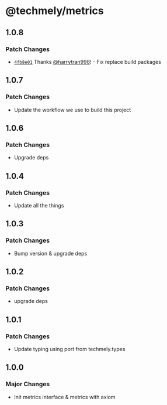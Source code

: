 # @techmely/metrics

## 1.0.8

### Patch Changes

- [`4fb8e01`](https://github.com/techmely/essential-packages/commit/4fb8e018133c2abaf622762e1b53667191b624d8) Thanks [@harrytran998](https://github.com/harrytran998)! - Fix replace build packages

## 1.0.7

### Patch Changes

- Update the workflow we use to build this project

## 1.0.6

### Patch Changes

- Upgrade deps

## 1.0.4

### Patch Changes

- Update all the things

## 1.0.3

### Patch Changes

- Bump version & upgrade deps

## 1.0.2

### Patch Changes

- upgrade deps

## 1.0.1

### Patch Changes

- Update typing using port from techmely.types

## 1.0.0

### Major Changes

- Init metrics interface & metrics with axiom
